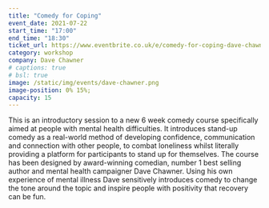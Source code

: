 ```yaml
---
title: "Comedy for Coping" 
event_date: 2021-07-22
start_time: "17:00"
end_time: "18:30"
ticket_url: https://www.eventbrite.co.uk/e/comedy-for-coping-dave-chawner-tickets-161678491721
category: workshop
company: Dave Chawner
# captions: true 
# bsl: true 
image: /static/img/events/dave-chawner.png
image-position: 0% 15%;
capacity: 15
---
```


This is an introductory session to a new 6 week comedy course specifically aimed at people with mental health difficulties. It introduces stand-up comedy as a real-world method of developing confidence, communication and connection with other people, to combat loneliness whilst literally providing a platform for participants to stand up for themselves. The course has been designed by award-winning comedian, number 1 best selling author and mental health campaigner Dave Chawner. Using his own experience of mental illness Dave sensitively introduces comedy to change the tone around the topic and inspire people with positivity that recovery can be fun. 